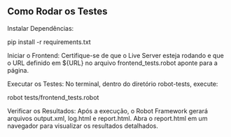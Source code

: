 ## Como Rodar os Testes
Instalar Dependências:

pip install -r requirements.txt

Iniciar o Frontend: Certifique-se de que o Live Server esteja rodando e que o URL definido em ${URL} no arquivo frontend_tests.robot aponte para a página.

Executar os Testes: 
No terminal, dentro do diretório robot-tests, execute:

robot tests/frontend_tests.robot

Verificar os Resultados: Após a execução, o Robot Framework gerará arquivos output.xml, log.html e report.html. 
Abra o report.html em um navegador para visualizar os resultados detalhados.
